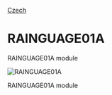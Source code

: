 
[Czech](./README.cs.md)
<!--- module --->
# RAINGUAGE01A
<!--- Emodule --->

<!--- subtitle --->RAINGUAGE01A module<!--- Esubtitle --->

![RAINGUAGE01A]()

<!--- description --->RAINGUAGE01A module<!--- Edescription --->
            